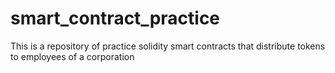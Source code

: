 # smart_contract_practice
 
This is a repository of practice solidity smart contracts that distribute tokens to employees of a corporation
